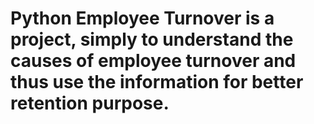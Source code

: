# Python Employee Turnover is a  project, simply to understand the causes of employee turnover and thus use the information for better retention purpose. 
